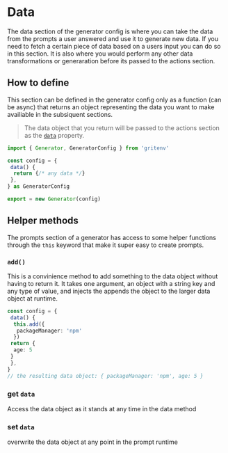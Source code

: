 # Data

The data section of the generator config is where you can take the data from the prompts a user answered and use it to generate new data. If you need to fetch a certain piece of data based on a users input you can do so in this section. It is also where you would perform any other data transformations or generaration before its passed to the actions section.

## How to define

This section can be defined in the generator config only as a function (can be async) that returns an object representing the data you want to make availiable in the subsiquent sections.

> The data object that you return will be passed to the actions section as the [`data`](./generator-instance#data) property.

```typescript
import { Generator, GeneratorConfig } from 'gritenv'

const config = { 
 data() {
  return {/* any data */}
 },
} as GeneratorConfig

export = new Generator(config)
```

## Helper methods

The prompts section of a generator has access to some helper functions through the `this` keyword that make it super easy to create prompts.

### `add()`

This is a convinience method to add something to the data object without having to return it. It takes one argument, an object with a string key and any type of value, and injects the appends the object to the larger data object at runtime.

```typescript
const config = { 
 data() {
  this.add({
   packageManager: 'npm'
  })
 return {
  age: 5
 }
 },
}
// the resulting data object: { packageManager: 'npm', age: 5 }
```

### get `data`

Access the data object as it stands at any time in the data method

### set `data`

overwrite the data object at any point in the prompt runtime
